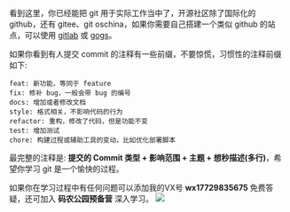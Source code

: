 看到这里，你已经能把 git 用于实际工作当中了，开源社区除了国际化的 github，还有 gitee、git oschina，如果你需要自己搭建一个类似 github 的站点，可以使用 [gitlab](https://about.gitlab.com/) 或 [gogs](https://gogs.io/)。

如果你看到有人提交 commit 的注释有一些前缀，不要惊慌，习惯性的注释前缀如下:

```
feat: 新功能，等同于 feature
fix: 修补 bug，一般会带 bug 的编号
docs: 增加或者修改文档
style: 格式相关，不影响代码的行为
refactor: 重构，修改了代码，但是功能不变
test: 增加测试
chore: 构建过程或辅助工具的变动，比如优化部署脚本
```

最完整的注释是: **提交的 Commit 类型 + 影响范围 + 主题 + 想秒描述(多行)**，希望你学习 git 是一个愉快的过程。

如果你在学习过程中有任何问题可以添加我的VX号 **wx17729835675** 免费答疑，还可加入 **码农公园预备营** 深入学习。
![](http://develop-developer.oss-cn-hangzhou.aliyuncs.com/images/oupmvGcz7eJ43LmJX-mMqaGbMdrKH498oR6Sh5IzXL.jpeg?x-oss-process=style/txt-water)
